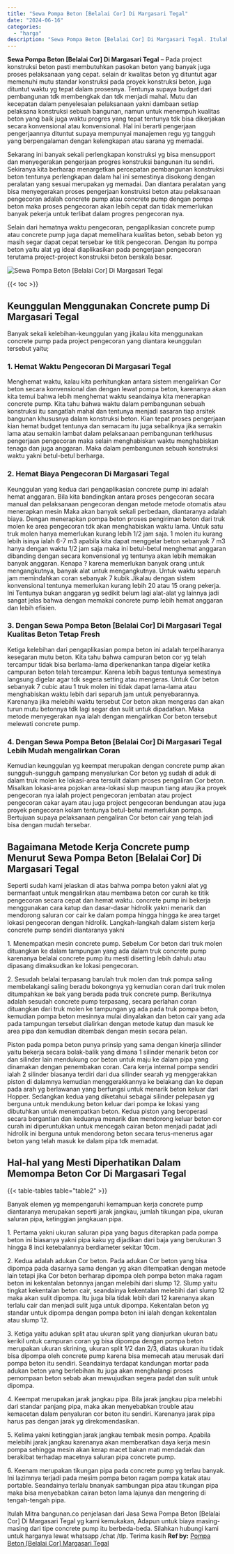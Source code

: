 ```yaml
---
title: "Sewa Pompa Beton [Belalai Cor] Di Margasari Tegal"
date: "2024-06-16"
categories: 
  - "harga"
description: "Sewa Pompa Beton [Belalai Cor] Di Margasari Tegal. Itulah Mitra bangunan.co penjelasan dari Jasa Sewa Pompa Beton [Belalai Cor] Di Margasari Tegal yg kami..."
---
```


**Sewa Pompa Beton \[Belalai Cor\] Di Margasari Tegal** – Pada project konstruksi beton pasti membutuhkan pasokan beton yang banyak juga proses pelaksanaan yang cepat. selain dr kwalitas beton yg dituntut agar memenuhi mutu standar konstruksi pada proyek konstruksi beton, juga dituntut waktu yg tepat dalam prosesnya. Tentunya supaya budget dari pembangunan tdk membengkak dan tdk menjadi mahal. Mutu dan kecepatan dalam penyelesaian pelaksanaan yakni dambaan setiap pelaksana konstruksi sebuah bangunan, namun untuk menempuh kualitas beton yang baik juga waktu progres yang tepat tentunya tdk bisa dikerjakan secara konvensional atau konvensional. Hal ini berarti pengerjaan pengerjaannya dituntut supaya mempunyai manajemen regu yg tangguh yang berpengalaman dengan kelengkapan atau sarana yg memadai.

Sekarang ini banyak sekali perlengkapan konstruksi yg bisa mensupport dan menyegerakan pengerjaan progres konstruksi bangunan itu sendiri. Sekiranya kita berharap menargetkan percepatan pembangunan konstruksi beton tentunya perlengkapan dalam hal ini semestinya disokong dengan peralatan yang sesuai merupakan yg memadai. Dan diantara peralatan yang bisa menyegerakan proses pengerjaan konstruksi beton atau pelaksanaan pengecoran adalah concrete pump atau concrete pump dengan pompa beton maka proses pengecoran akan lebih cepat dan tidak memerlukan banyak pekerja untuk terlibat dalam progres pengecoran nya.

Selain dari hematnya waktu pengecoran, pengaplikasian concrete pump atau concrete pump juga dapat memelihara kualitas beton, sebab beton yg masih segar dapat cepat tersebar ke titik pengecoran. Dengan itu pompa beton yaitu alat yg ideal diaplikasikan pada pengerjaan pengecoran terutama project-project konstruksi beton berskala besar.

![Sewa Pompa Beton [Belalai Cor] Di Margasari Tegal](/images/sewa-concrete-pump-38.png)

{{< toc >}}

## Keunggulan Menggunakan Concrete pump Di Margasari Tegal

Banyak sekali kelebihan-keunggulan yang jikalau kita menggunakan concrete pump pada project pengecoran yang diantara keunggulan tersebut yaitu;

### 1\. Hemat Waktu Pengecoran Di Margasari Tegal

Menghemat waktu, kalau kita perhitungkan antara sistem mengalirkan Cor beton secara konvensional dan dengan lewat pompa beton, karenanya akan kita temui bahwa lebih menghemat waktu seandainya kita menerapkan concrete pump. Kita tahu bahwa waktu dalam pembangunan sebuah konstruksi itu sangatlah mahal dan tentunya menjadi sasaran tiap arsitek bangunan khususnya dalam konstruksi beton. Kian tepat proses pengerjaan kian hemat budget tentunya dan semacam itu juga sebaliknya jika semakin lama atau semakin lambat dalam pelaksanaan pembangunan terkhusus pengerjaan pengecoran maka selain menghabiskan waktu menghabiskan tenaga dan juga anggaran. Maka dalam pembangunan sebuah konstruksi waktu yakni betul-betul berharga.

### 2\. Hemat Biaya Pengecoran Di Margasari Tegal

Keunggulan yang kedua dari pengaplikasian concrete pump ini adalah hemat anggaran. Bila kita bandingkan antara proses pengecoran secara manual dan pelaksanaan pengecoran dengan metode metode otomatis atau menerapkan mesin Maka akan banyak sekali perbedaan, diantaranya adalah biaya. Dengan menerapkan pompa beton proses pengiriman beton dari truk molen ke area pengecoran tdk akan menghabiskan waktu lama. Untuk satu truk molen hanya memerlukan kurang lebih 1/2 jam saja. 1 molen itu kurang lebih isinya ialah 6-7 m3 apabila kita dapat menggelar beton sebanyak 7 m3 hanya dengan waktu 1/2 jam saja maka ini betul-betul menghemat anggaran dibanding dengan secara konvensional yg tentunya akan lebih memakan banyak anggaran. Kenapa ? karena memerlukan banyak orang untuk mengangkutnya, banyak alat untuk mengangkutnya. Untuk waktu separuh jam memindahkan coran sebanyak 7 kubik Jikalau dengan sistem konvensional tentunya memerlukan kurang lebih 20 atau 15 orang pekerja. Ini Tentunya bukan anggaran yg sedikit belum lagi alat-alat yg lainnya jadi sangat jelas bahwa dengan memakai concrete pump lebih hemat anggaran dan lebih efisien.

### 3\. Dengan Sewa Pompa Beton \[Belalai Cor\] Di Margasari Tegal Kualitas Beton Tetap Fresh

Ketiga kelebihan dari pengaplikasian pompa beton ini adalah terpeliharanya kesegaran mutu beton. Kita tahu bahwa campuran beton cor yg telah tercampur tidak bisa berlama-lama diperkenankan tanpa digelar ketika campuran beton telah tercampur. Karena lebih bagus tentunya semestinya langsung digelar agar tdk segera setting atau mengeras. Untuk Cor beton sebanyak 7 cubic atau 1 truk molen ini tidak dapat lama-lama atau menghabiskan waktu lebih dari separuh jam untuk penyebarannya. Karenanya jika melebihi waktu tersebut Cor beton akan mengeras dan akan turun mutu betonnya tdk lagi segar dan sulit untuk dipadatkan. Maka metode menyegerakan nya ialah dengan mengalirkan Cor beton tersebut melewati concrete pump.

### 4\. Dengan Sewa Pompa Beton \[Belalai Cor\] Di Margasari Tegal Lebih Mudah mengalirkan Coran

Kemudian keunggulan yg keempat merupakan dengan concrete pump akan sungguh-sungguh gampang menyalurkan Cor beton yg sudah di aduk di dalam truk molen ke lokasi-area tersulit dalam proses pengaliran Cor beton. Misalkan lokasi-area pojokan area-lokasi slup maupun tiang atau jika proyek pengecoran nya ialah project pengecoran jembatan atau project pengecoran cakar ayam atau juga project pengecoran bendungan atau juga proyek pengecoran kolam tentunya betul-betul memerlukan pompa. Bertujuan supaya pelaksanaan pengaliran Cor beton cair yang telah jadi bisa dengan mudah tersebar.

## Bagaimana Metode Kerja Concrete pump Menurut Sewa Pompa Beton \[Belalai Cor\] Di Margasari Tegal

Seperti sudah kami jelaskan di atas bahwa pompa beton yakni alat yg bermanfaat untuk mengalirkan atau membawa beton cor curah ke titik pengecoran secara cepat dan hemat waktu. concrete pump ini bekerja menggunakan cara katup dan dasar-dasar hidrolik yakni menarik dan mendorong saluran cor cair ke dalam pompa hingga hingga ke area target lokasi pengecoran dengan hidrolik. Langkah-langkah dalam sistem kerja concrete pump sendiri diantaranya yakni

1\. Menempatkan mesin concrete pump. Sebelum Cor beton dari truk molen dituangkan ke dalam tampungan yang ada dalam truk concrete pump karenanya belalai concrete pump itu mesti disetting lebih dahulu atau dipasang dimaksudkan ke lokasi pengecoran.

2\. Sesudah belalai terpasang barulah truk molen dan truk pompa saling membelakangi saling beradu bokongnya yg kemudian coran dari truk molen ditumpahkan ke bak yang berada pada truk concrete pump. Berikutnya adalah sesudah concrete pump terpasang, secara perlahan coran dituangkan dari truk molen ke tampungan yg ada pada truk pompa beton, kemudian pompa beton mesinnya mulai dinyalakan dan beton cair yang ada pada tampungan tersebut dialirkan dengan metode katup dan masuk ke area pipa dan kemudian ditembak dengan mesin secara pelan.

Piston pada pompa beton punya prinsip yang sama dengan kinerja silinder yaitu bekerja secara bolak-balik yang dimana 1 silinder menarik beton cor dan silinder lain mendukung cor beton untuk maju ke dalam pipa yang dinamakan dengan penembakan coran. Cara kerja internal pompa sendiri ialah 2 silinder biasanya terdiri dari dua silinder searah yg menggerakkan piston di dalamnya kemudian menggerakkannya ke belakang dan ke depan pada arah yg berlawanan yang berfungsi untuk menarik beton keluar dari Hopper. Sedangkan kedua yang diketahui sebagai silinder pelepasan yg berguna untuk mendukung beton keluar dari pompa ke lokasi yang dibutuhkan untuk menempatkan beton. Kedua piston yang beroperasi secara bergantian dan keduanya menarik dan mendorong keluar beton cor curah ini diperuntukkan untuk mencegah cairan beton menjadi padat jadi hidrolik ini berguna untuk mendorong beton secara terus-menerus agar beton yang telah masuk ke dalam pipa tdk memadat.

## Hal-hal yang Mesti Diperhatikan Dalam Memompa Beton Cor Di Margasari Tegal

{{< table-tables table="table2" >}}

Banyak elemen yg mempengaruhi kemampuan kerja concrete pump diantaranya merupakan seperti jarak jangkau, jumlah tikungan pipa, ukuran saluran pipa, ketinggian jangkauan pipa.

1\. Pertama yakni ukuran saluran pipa yang bagus diterapkan pada pompa beton ini biasanya yakni pipa kaku yg dijadikan dari baja yang berukuran 3 hingga 8 inci ketebalannya berdiameter sekitar 10cm.

2\. Kedua adalah adukan Cor beton. Pada adukan Cor beton yang bisa dipompa pada dasarnya sama dengan yg akan ditempatkan dengan metode lain tetapi jika Cor beton berharap dipompa oleh pompa beton maka ragam beton ini kekentalan betonnya jangan melebihi dari slump 12. Slump yaitu tingkat kekentalan beton cair, seandainya kekentalan melebihi dari slump 12 maka akan sulit dipompa. Itu juga bila tidak lebih dari 12 karenanya akan terlalu cair dan menjadi sulit juga untuk dipompa. Kekentalan beton yg standar untuk dipompa dengan pompa beton ini ialah dengan kekentalan atau slump 12.

3\. Ketiga yaitu adukan split atau ukuran split yang dianjurkan ukuran batu kerikil untuk campuran coran yg bisa dipompa dengan pompa beton merupakan ukuran skrining, ukuran split 1/2 dan 2/3, diatas ukuran itu tidak bisa dipompa oleh concrete pump karena bisa memecah atau merusak dari pompa beton itu sendiri. Seandainya terdapat kandungan mortar pada adukan beton yang berlebihan itu juga akan menghalangi proses pemompaan beton sebab akan mewujudkan segera padat dan sulit untuk dipompa.

4\. Keempat merupakan jarak jangkau pipa. Bila jarak jangkau pipa melebihi dari standar panjang pipa, maka akan menyebabkan trouble atau kemacetan dalam penyaluran cor beton itu sendiri. Karenanya jarak pipa harus pas dengan jarak yg direkomendasikan.

5\. Kelima yakni ketinggian jarak jangkau tembak mesin pompa. Apabila melebihi jarak jangkau karenanya akan memberatkan daya kerja mesin pompa sehingga mesin akan kerap macet bakan mati mendadak dan berakibat terhadap macetnya saluran pipa concrete pump.

6\. Keenam merupakan tikungan pipa pada concrete pump yg terlau banyak. Ini lazimnya terjadi pada mesim pompa beton ragam pompa katak atau portable. Seandainya terlalu bnanyak sambungan pipa atau tikungan pipa maka bisa menyebabkan cairan beton lama lajunya dan mengering di tengah-tengah pipa.

Itulah Mitra bangunan.co penjelasan dari Jasa Sewa Pompa Beton \[Belalai Cor\] Di Margasari Tegal yg kami kemukakan, Adapun untuk biaya masing-masing dari tipe concrete pump itu berbeda-beda. Silahkan hubungi kami untuk harganya lewat whatsapp /chat /tlp. Terima kasih
**Ref by:** [Pompa Beton [Belalai Cor] Margasari Tegal](https://id.wikipedia.org/wiki/Pompa)
